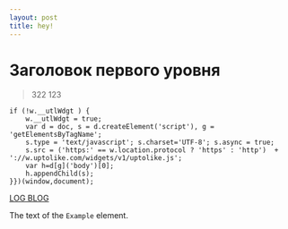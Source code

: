 ```yaml
---
layout: post
title: hey!
---
```


Заголовок первого уровня
========================
>322
123

    if (!w.__utlWdgt ) {
        w.__utlWdgt = true;
        var d = doc, s = d.createElement('script'), g = 'getElementsByTagName';
        s.type = 'text/javascript'; s.charset='UTF-8'; s.async = true;
        s.src = ('https:' == w.location.protocol ? 'https' : 'http')  + '://w.uptolike.com/widgets/v1/uptolike.js';
        var h=d[g]('body')[0];
        h.appendChild(s);
    }})(window,document);

[LOG BLOG](http://artline.me/ "Мой бложек") 
<div markdown="1" class="Example">

The text of the `Example` element.
</div>
